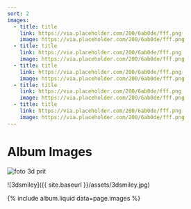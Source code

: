 ```yaml
---
sort: 2
images:
  - title: title
    link: https://via.placeholder.com/200/6ab0de/fff.png
    image: https://via.placeholder.com/200/6ab0de/fff.png
  - title: title
    link: https://via.placeholder.com/200/6ab0de/fff.png
    image: https://via.placeholder.com/200/6ab0de/fff.png
  - title: title
    link: https://via.placeholder.com/200/6ab0de/fff.png
    image: https://via.placeholder.com/200/6ab0de/fff.png
  - title: title
    link: https://via.placeholder.com/200/6ab0de/fff.png
    image: https://via.placeholder.com/200/6ab0de/fff.png
  - title: title
    link: https://via.placeholder.com/200/6ab0de/fff.png
    image: https://via.placeholder.com/200/6ab0de/fff.png
---
```


# Album Images

![foto 3d prit](https://scontent.fbru2-1.fna.fbcdn.net/v/t1.0-9/67401679_1226190194231978_3047680798644764672_o.jpg?_nc_cat=110&_nc_sid=8bfeb9&_nc_ohc=gsNOohVefgQAX_vcmrb&_nc_ht=scontent.fbru2-1.fna&oh=e0168fe8da5ffbcab76429315d8653a8&oe=5F75B793)

![3dsmiley]({{ site.baseurl }}/assets/3dsmiley.jpg)

{% include album.liquid data=page.images %}
